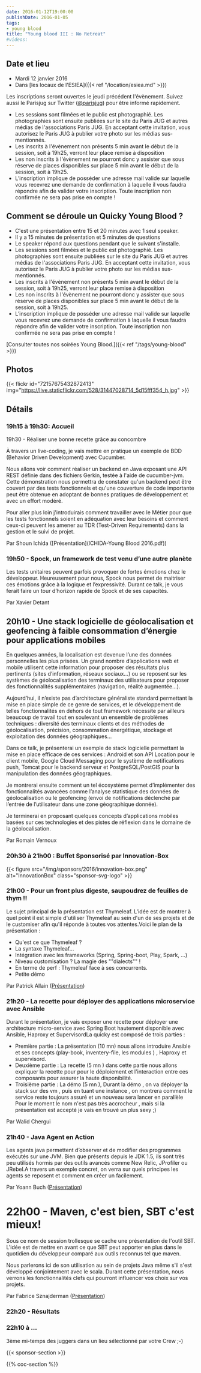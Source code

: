 ```yaml
---
date: 2016-01-12T19:00:00
publishDate: 2016-01-05
tags:
- young blood
title: "Young blood III : No Retreat"
#videos:
---
```


## Date et lieu

- Mardi 12 janvier 2016
- Dans [les locaux de l'ESIEA]({{< ref "/location/esiea.md" >}})

Les inscriptions seront ouvertes le jeudi précédent l'évènement. Suivez aussi le Parisjug sur Twitter ([@parisjug](https://twitter.com/parisjug)) pour être informé rapidement.
- Les sessions sont filmées et le public est photographié. Les photographies sont ensuite publiées sur le site du Paris JUG et autres médias de l'associations Paris JUG. En acceptant cette invitation, vous autorisez le Paris JUG à publier votre photo sur les médias sus-mentionnés.
- Les inscrits à l'évènement non présents 5 min avant le début de la session, soit à 19h25, verront leur place remise à disposition
- Les non inscrits à l'évènement ne pourront donc y assister que sous réserve de places disponibles sur place 5 min avant le début de la session, soit à 19h25.
- L’inscription implique de posséder une adresse mail valide sur laquelle vous recevrez une demande de confirmation à laquelle il vous faudra répondre afin de valider votre inscription. Toute inscription non confirmée ne sera pas prise en compte !


## Comment se déroule un Quicky Young Blood ?

- C'est une présentation entre 15 et 20 minutes avec 1 seul speaker.
- Il y a 15 minutes de présentation et 5 minutes de questions
- Le speaker répond aux questions pendant que le suivant s'installe.
- Les sessions sont filmées et le public est photographié. Les photographies sont ensuite publiées sur le site du Paris JUG et autres médias de l'associations Paris JUG. En acceptant cette invitation, vous autorisez le Paris JUG à publier votre photo sur les médias sus-mentionnés.
- Les inscrits à l'évènement non présents 5 min avant le début de la session, soit à 19h25, verront leur place remise à disposition
- Les non inscrits à l'évènement ne pourront donc y assister que sous réserve de places disponibles sur place 5 min avant le début de la session, soit à 19h25.
- L’inscription implique de posséder une adresse mail valide sur laquelle vous recevrez une demande de confirmation à laquelle il vous faudra répondre afin de valider votre inscription. Toute inscription non confirmée ne sera pas prise en compte !

[Consulter toutes nos soirées Young Blood.]({{< ref "/tags/young-blood" >}})

## Photos


{{< flickr id="72157675432872413" img="https://live.staticflickr.com/528/31447028714_5d15fff354_h.jpg" >}}


## Détails

### 19h15 à 19h30: Accueil

19h30 - Réaliser une bonne recette grâce au concombre

À travers un live-coding, je vais mettre en pratique un exemple de BDD (Behavior Driven Development) avec Cucumber.

Nous allons voir comment réaliser un backend en Java exposant une API REST définie dans des fichiers Gerkin, testée à l'aide de cucumber-jvm. Cette démonstration nous permettra de constater qu'un backend peut être couvert par des tests fonctionnels et qu'une couverture de code importante peut être obtenue en adoptant de bonnes pratiques de développement et avec un effort modéré.

Pour aller plus loin j'introduirais comment travailler avec le Métier pour que les tests fonctionnels soient en adéquation avec leur besoins et comment ceux-ci peuvent les amener au TDR (Test-Driven Requirements) dans la gestion et le suivi de projet.

Par Shoun Ichida ([Présentation](ICHIDA-Young Blood 2016.pdf))


### 19h50 - Spock, un framework de test venu d’une autre planète
Les tests unitaires peuvent parfois provoquer de fortes émotions chez le développeur. Heureusement pour nous, Spock nous permet de maitriser ces émotions grâce à la logique et l’expressivité. Durant ce talk, je vous ferait faire un tour d’horizon rapide de Spock et de ses capacités.

Par Xavier Detant

## 20h10 - Une stack logicielle de géolocalisation et geofencing à faible consommation d’énergie pour applications mobiles
En quelques années, la localisation est devenue l’une des données personnelles les plus prisées. Un grand nombre d’applications web et mobile utilisent cette information pour proposer des résultats plus pertinents (sites d’information, réseaux sociaux...) ou se reposent sur les systèmes de géolocalisation des terminaux des utilisateurs pour proposer des fonctionnalités supplémentaires (navigation, réalité augmentée…).

Aujourd’hui, il n’existe pas d’architecture généraliste standard permettant la mise en place simple de ce genre de services, et le développement de telles fonctionnalités en dehors de tout framework nécessite par ailleurs beaucoup de travail tout en soulevant un ensemble de problèmes techniques : diversité des terminaux clients et des méthodes de géolocalisation, précision, consommation énergétique, stockage et exploitation des données géographiques…

Dans ce talk, je présenterai un exemple de stack logicielle permettant la mise en place efficace de ces services : Android et son API Location pour le client mobile, Google Cloud Messaging pour le système de notifications push, Tomcat pour le backend serveur et PostgreSQL/PostGIS pour la manipulation des données géographiques.

Je montrerai ensuite comment un tel écosystème permet d’implémenter des fonctionnalités avancées comme l’analyse statistique des données de géolocalisation ou le geofencing (envoi de notifications déclenché par l’entrée de l’utilisateur dans une zone géographique donnée).

Je terminerai en proposant quelques concepts d’applications mobiles basées sur ces technologies et des pistes de réflexion dans le domaine de la géolocalisation.

Par Romain Vernoux


### 20h30 à 21h00 : Buffet Sponsorisé par Innovation-Box

{{< figure src="/img/sponsors/2016/innovation-box.png" alt="InnovationBox" class="sponsor-svg-logo" >}}


### 21h00 - Pour un front plus digeste, saupoudrez de feuilles de thym !!

Le sujet principal de la présentation est Thymeleaf. L'idée est de montrer à quel point il est simple d'utiliser Thymeleaf au sein d'un de ses projets et de le customiser afin qu'il réponde à toutes vos attentes.Voici le plan de la présentation :

- Qu'est ce que Thymeleaf ?
- La syntaxe Thymeleaf...
- Intégration avec les frameworks (Spring, Spring-boot, Play, Spark, ...)
- Niveau customisation ? La magie des ""dialects"" !
- En terme de perf : Thymeleaf face à ses concurrents.
- Petite démo

Par Patrick Allain ([Présentation](thymeleaf.pdf))


### 21h20 - La recette pour déployer des applications microservice avec Ansible
Durant le présentation, je vais exposer une recette pour déployer une architecture micro-service avec Spring Boot hautement disponible avec Ansible, Haproxy et SupervisordLa quicky est composé de trois parties :

- Première partie : La présentation (10 mn) nous allons introduire Ansible et ses concepts (play-book, inventery-file, les modules ) , Haproxy et supervisord.
- Deuxième partie : La recette (5 mn ) dans cette partie nous allons expliquer la recette pour pour le déploiement et l'interaction entre ces composants pour assurer la haute disponibilité.
- Troisième partie : La démo (5 mn ), Durant la démo , on va déployer la stack sur des vm , puis en tuant une instance , on montrera comment le service reste toujours assuré et un nouveau sera lancer en parallèle
Pour le moment le nom n'est pas très accrocheur , mais si la présentation est accepté je vais en trouvé un plus sexy ;)

Par Walid Chergui



### 21h40 - Java Agent en Action

Les agents java permettent d’observer et de modifier des programmes exécutés sur une JVM. Bien que présents depuis le JDK 1.5, ils sont très peu utilisés hormis par des outils avancés comme New Relic, JProfiler ou JRebel.A travers un exemple concret, on verra sur quels principes les agents se reposent et comment en créer un facilement.

Par Yoann Buch ([Présentation](Java-Agent-en-Action.pdf))

# 22h00 - Maven, c'est bien, SBT c'est mieux!

Sous ce nom de session trollesque se cache une présentation de l'outil SBT. L'idée est de mettre en avant ce que SBT peut apporter en plus dans le quotidien du développeur comparé aux outils reconnus tel que maven.

Nous parlerons ici de son utilisation au sein de projets Java même s'il s'est développé conjointement avec le scala. Durant cette présentation, nous verrons les fonctionnalités clefs qui pourront influencer vos choix sur vos projets.

Par Fabrice Sznajderman ([Présentation](SBT-parisJug2016.pdf))


### 22h20 - Résultats


### 22h10 à ...

3ème mi-temps des juggers dans un lieu sélectionné par votre Crew ;-)

{{< sponsor-section >}}

{{% coc-section %}}
